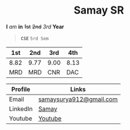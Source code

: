<h1 align="center">Samay SR</h1>

**I**
*am*
**in**
~~1st~~
~~2nd~~
*3rd*
**Year**
>**`CSE`**
`5rd Sem`

1st | 2nd | 3rd | 4th
---| ---| ---| ---
8.82 | 9.77 | 9.00 | 8.13
MRD | MRD | CNR | DAC

Profile | Links
--- | ---
Email | samaysurya912@gmail.com
LinkedIn | [Samay](https://www.linkedin.com/in/samay-sr/)
Youtube | [Youtube](https://www.youtube.com/channel/UCnSeWiwolqTQCgvZbharNWw/featured)
